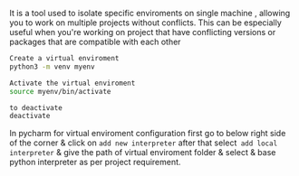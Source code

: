 It is a tool used to isolate specific enviroments on single machine , allowing you to work on multiple projects without conflicts. This can be especially useful when you're working on project that have conflicting versions or packages that are compatible with each other

```bash
Create a virtual enviroment
python3 -m venv myenv

Activate the virtual enviroment
source myenv/bin/activate

to deactivate
deactivate
```

In pycharm for virtual enviroment configuration first go to below right side of the corner & click on `add new interpreter`  after that select` add local interpreter` & give the path of virtual enviroment folder & select & base python interpreter as per project requirement.
